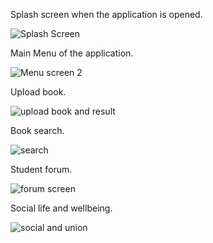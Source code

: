 Splash screen when the application is opened. 

![Splash Screen](https://user-images.githubusercontent.com/71825311/121157606-9ef1ac80-c841-11eb-8f24-35d63b58a9fe.JPG)

Main Menu of the application.

![Menu screen 2](https://user-images.githubusercontent.com/71825311/121158334-335c0f00-c842-11eb-8633-5a00a343d49b.JPG)

Upload book.

![upload book and result](https://user-images.githubusercontent.com/71825311/121158526-58508200-c842-11eb-86cf-2a4ef7361e7a.JPG)

Book search.

![search](https://user-images.githubusercontent.com/71825311/121158752-8209a900-c842-11eb-871a-bafa740245f0.JPG)

Student forum.

![forum screen](https://user-images.githubusercontent.com/71825311/121158973-ae252a00-c842-11eb-9ae8-914285bad0d6.JPG)

Social life and wellbeing. 

![social and union](https://user-images.githubusercontent.com/71825311/121161032-820aa880-c844-11eb-9ba7-3db226de780c.JPG)




